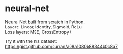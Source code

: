 # neural-net
Neural Net built from scratch in Python. \
Layers: Linear, Identity, Sigmoid, ReLu \
Loss layers: MSE, CrossEntropy \

Try it with the Iris dataset: 
https://gist.github.com/curran/a08a1080b88344b0c8a7
